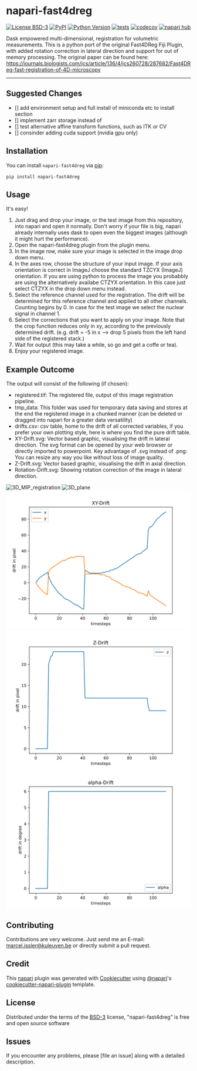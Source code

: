 # napari-fast4dreg

[![License BSD-3](https://img.shields.io/pypi/l/napari-fast4dreg.svg?color=green)](https://github.com/Macl-I/napari-fast4dreg/raw/main/LICENSE)
[![PyPI](https://img.shields.io/pypi/v/napari-fast4dreg.svg?color=green)](https://pypi.org/project/napari-fast4dreg)
[![Python Version](https://img.shields.io/pypi/pyversions/napari-fast4dreg.svg?color=green)](https://python.org)
[![tests](https://github.com/Macl-I/napari-fast4dreg/workflows/tests/badge.svg)](https://github.com/Macl-I/napari-fast4dreg/actions)
[![codecov](https://codecov.io/gh/Macl-I/napari-fast4dreg/branch/main/graph/badge.svg)](https://codecov.io/gh/Macl-I/napari-fast4dreg)
[![napari hub](https://img.shields.io/endpoint?url=https://api.napari-hub.org/shields/napari-fast4dreg)](https://napari-hub.org/plugins/napari-fast4dreg)

Dask empowered multi-dimensional, registration for volumetric measurements.
This is a python port of the original Fast4DReg Fiji Plugin, with added rotation correction in lateral direction and support for out of memory processing.
The original paper can be found here:
https://journals.biologists.com/jcs/article/136/4/jcs260728/287682/Fast4DReg-fast-registration-of-4D-microscopy

----------------------------------


<!--
Don't miss the full getting started guide to set up your new package:
https://github.com/napari/cookiecutter-napari-plugin#getting-started

and review the napari docs for plugin developers:
https://napari.org/stable/plugins/index.html
-->
## Suggested Changes
- [] add environment setup and full install of miniconda etc to install section
- [] implement zarr storage instead of
- [] test alternative affine transform functions, such as ITK or CV
- [] consinder adding cuda support (nvidia gpu only)
## Installation

You can install `napari-fast4dreg` via [pip]:

    pip install napari-fast4dreg

## Usage 

It's easy! 
1) Just drag and drop your image, or the test image from this repository, into napari and open it normally. 
Don't worry if your file is big, napari already internally uses dask to open even the biggest images (although it might hurt the performance).
2) Open the napari-fast4dreg plugin from the plugin menu.
3) In the image row, make sure your image is selected in the image drop down menu.
4) In the axes row, choose the structure of your input image. If your axis orientation is correct in ImageJ choose the standard TZCYX (ImageJ) orientation. If you are using python to process the image you probabbly are using the alternatively availabe CTZYX orientation. In this case just select CTZYX in the drop down menu instead.
5) Select the reference channel used for the registration. The drift will be determined for this reference channel and applied to all other channels. Counting begins by 0. In case for the test image we select the nuclear signal in channel 1.
6) Select the corrections that you want to apply on your image. Note that the crop function reduces only in xy, according to the previously determined drift. (e.g. drift = -5 in x --> drop 5 pixels from the left hand side of the registered stack.)
7) Wait for output (this may take a while, so go and get a coffe or tea).
8) Enjoy your registered image.


## Example Outcome
The output will consist of the following (if chosen): 
- registered.tif: The registered file, output of this image registration pipeline.
- tmp_data: This folder was used for temporary data saving and stores at the end the registered image in a chunked manner (can be deleted or dragged into napari for a greater data versatility)
- drifts.csv: csv table, home to the drift of all corrected variables, if you prefer your own plotting style, here is where you find the pure drift table.
- XY-Drift.svg: Vector based graphic, visualising the drift in lateral direction. The svg format can be opened by your web browser or directly imported to powerpoint. Key advantage of .svg instead of .png: You can resize any way you like without loss of image quality.
- Z-Drift.svg: Vector based graphic, visualising the drift in axial direction.
- Rotation-Drift.svg: Showing rotation correction of the image in lateral direction.
  
![3D_MIP_registration](./media/3D_registration.gif)
![3D_plane](./media/3D_plane_registration.gif)
![XY-Drift](./media/XY-Drift.svg)
![Z-Drift](./media/Z-Drift.svg)
![Rotation-Drift](./media/Rotation-Drift.svg)

## Contributing

Contributions are very welcome. Just send me an E-mail: marcel.issler@kuleuven.be or directly submit a pull request.

## Credit 
This [napari] plugin was generated with [Cookiecutter] using [@napari]'s [cookiecutter-napari-plugin] template.

## License

Distributed under the terms of the [BSD-3] license,
"napari-fast4dreg" is free and open source software

## Issues

If you encounter any problems, please [file an issue] along with a detailed description.

[napari]: https://github.com/napari/napari
[Cookiecutter]: https://github.com/audreyr/cookiecutter
[@napari]: https://github.com/napari
[MIT]: http://opensource.org/licenses/MIT
[BSD-3]: http://opensource.org/licenses/BSD-3-Clause
[GNU GPL v3.0]: http://www.gnu.org/licenses/gpl-3.0.txt
[GNU LGPL v3.0]: http://www.gnu.org/licenses/lgpl-3.0.txt
[Apache Software License 2.0]: http://www.apache.org/licenses/LICENSE-2.0
[Mozilla Public License 2.0]: https://www.mozilla.org/media/MPL/2.0/index.txt
[cookiecutter-napari-plugin]: https://github.com/napari/cookiecutter-napari-plugin

[napari]: https://github.com/napari/napari
[tox]: https://tox.readthedocs.io/en/latest/
[pip]: https://pypi.org/project/pip/
[PyPI]: https://pypi.org/
